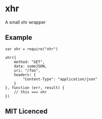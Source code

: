 # xhr

A small xhr wrapper

## Example

    var xhr = require("xhr")

    xhr({
        method: "GET",
        data: someJSON,
        uri: "/foo",
        headers: {
            "Content-Type": "application/json"
        }
    }, function (err, result) {
        // this === xhr
    })

## MIT Licenced